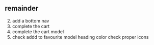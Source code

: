 ## remainder

2. add a bottom nav
3. complete the cart
4. complete the cart model
5. check addd to favourite model heading color
   check proper icons
